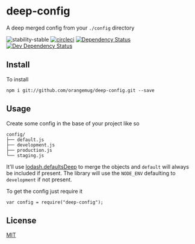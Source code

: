# deep-config
A deep merged config from your `./config` directory

![stability-stable](https://img.shields.io/badge/stability-stable-green.svg)
[![circleci](https://circleci.com/gh/orangemug/deep-config.png?style=shield)](https://circleci.com/gh/orangemug/deep-config)
[![Dependency Status](https://david-dm.org/orangemug/deep-config.svg)](https://david-dm.org/orangemug/deep-config)
[![Dev Dependency Status](https://david-dm.org/orangemug/deep-config/dev-status.svg)](https://david-dm.org/orangemug/deep-config#info=devDependencies)


## Install
To install

    npm i git://github.com/orangemug/deep-config.git --save


## Usage
Create some config in the base of your project like so

    config/
    ├── default.js
    ├── development.js
    ├── production.js
    └── staging.js

It'll use [lodash.defaultsDeep](https://lodash.com/docs#defaultsDeep) to merge the objects and `default` will always be included if present. The library will use the `NODE_ENV` defaulting to `development` if not present.

To get the config just require it

    var config = require("deep-config");


## License
[MIT](LICENSE)
